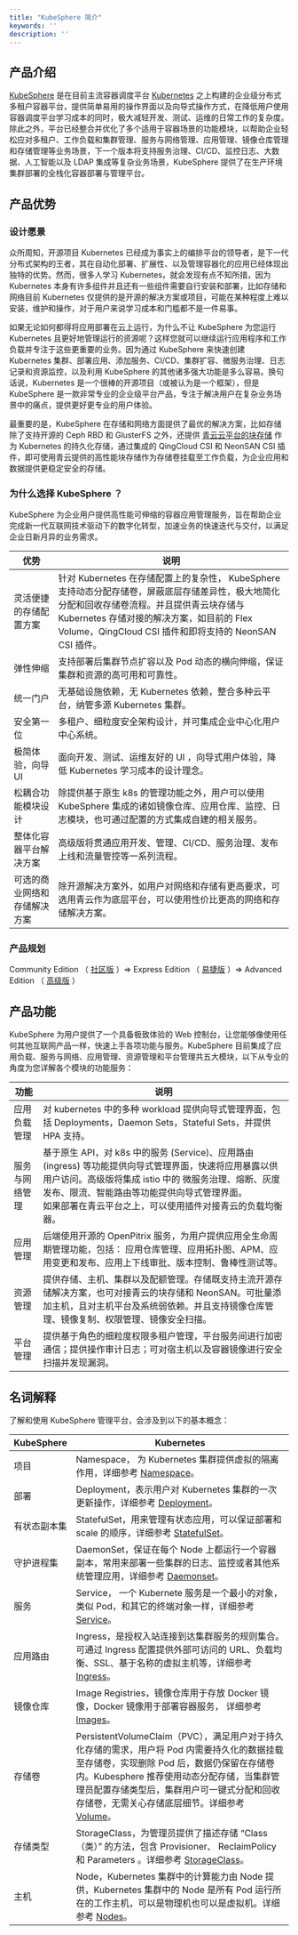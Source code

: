```yaml
---
title: "KubeSphere 简介"
keywords: ''
description: ''
---
```



## 产品介绍

[KubeSphere](https://kubesphere.io) 是在目前主流容器调度平台 [Kubernetes](https://kubernetes.io) 之上构建的企业级分布式多租户容器平台，提供简单易用的操作界面以及向导式操作方式，在降低用户使用容器调度平台学习成本的同时，极大减轻开发、测试、运维的日常工作的复杂度。除此之外，平台已经整合并优化了多个适用于容器场景的功能模块，以帮助企业轻松应对多租户、工作负载和集群管理、服务与网络管理、应用管理、镜像仓库管理和存储管理等业务场景，下一个版本将支持服务治理、CI/CD、监控日志、大数据、人工智能以及 LDAP 集成等复杂业务场景，KubeSphere 提供了在生产环境集群部署的全栈化容器部署与管理平台。


## 产品优势

### 设计愿景

众所周知，开源项目 Kubernetes 已经成为事实上的编排平台的领导者，是下一代分布式架构的王者，其在自动化部署、扩展性、以及管理容器化的应用已经体现出独特的优势。然而，很多人学习 Kubernetes，就会发现有点不知所措，因为 Kubernetes 本身有许多组件并且还有一些组件需要自行安装和部署，比如存储和网络目前 Kubernetes 仅提供的是开源的解决方案或项目，可能在某种程度上难以安装，维护和操作，对于用户来说学习成本和门槛都不是一件易事。

如果无论如何都得将应用部署在云上运行，为什么不让 KubeSphere 为您运行 Kubernetes 且更好地管理运行的资源呢？这样您就可以继续运行应用程序和工作负载并专注于这些更重要的业务。因为通过 KubeSphere 来快速创建 Kubernetes 集群、部署应用、添加服务、CI/CD、集群扩容、微服务治理、日志记录和资源监控，以及利用 KubeSphere 的其他诸多强大功能是多么容易。换句话说，Kubernetes 是一个很棒的开源项目（或被认为是一个框架），但是 KubeSphere 是一款非常专业的企业级平台产品，专注于解决用户在复杂业务场景中的痛点，提供更好更专业的用户体验。

最重要的是，KubeSphere 在存储和网络方面提供了最优的解决方案，比如存储除了支持开源的 Ceph RBD 和 GlusterFS 之外，还提供 [青云云平台的块存储](https://docs.qingcloud.com/product/storage/volume/) 作为 Kubernetes 的持久化存储，通过集成的 QingCloud CSI 和 NeonSAN CSI 插件，即可使用青云提供的高性能块存储作为存储卷挂载至工作负载，为企业应用和数据提供更稳定安全的存储。

### 为什么选择 KubeSphere ？

KubeSphere 为企业用户提供高性能可伸缩的容器应用管理服务，旨在帮助企业完成新一代互联网技术驱动下的数字化转型，加速业务的快速迭代与交付，以满足企业日新月异的业务需求。


|优势|说明|
|---|---|
|灵活便捷的存储配置方案| 针对 Kubernetes 在存储配置上的复杂性， KubeSphere 支持动态分配存储卷，屏蔽底层存储差异性，极大地简化分配和回收存储卷流程。并且提供青云块存储与 Kubernetes 存储对接的解决方案，如目前的 Flex Volume，QingCloud CSI 插件和即将支持的 NeonSAN CSI 插件。 |
|弹性伸缩|支持部署后集群节点扩容以及 Pod 动态的横向伸缩，保证集群和资源的高可用和可靠性。|
|统一门户|无基础设施依赖，无 Kubernetes 依赖，整合多种云平台，纳管多源 Kubernetes 集群。|
|安全第一位|多租户、细粒度安全架构设计，并可集成企业中心化用户中心系统。|
|极简体验，向导UI|面向开发、测试、运维友好的 UI ，向导式用户体验，降低 Kubernetes 学习成本的设计理念。|
|松耦合功能模块设计| 除提供基于原生 k8s 的管理功能之外，用户可以使用 KubeSphere 集成的诸如镜像仓库、应用仓库、监控、日志模块，也可通过配置的方式集成自建的相关服务。 |
|整体化容器平台解决方案|高级版将贯通应用开发、管理、CI/CD、服务治理、发布上线和流量管控等一系列流程。|
|可选的商业网络和存储解决方案|除开源解决方案外，如用户对网络和存储有更高要求，可选用青云作为底层平台，可以使用性价比更高的网络和存储解决方案。|

### 产品规划
Community Edition （ [社区版](https://kubesphere.qingcloud.com/#category) ）=> Express Edition （ [易捷版](https://kubesphere.qingcloud.com/#category) ）=> Advanced Edition （ [高级版](https://kubesphere.qingcloud.com/#category) ）

## 产品功能

KubeSphere 为用户提供了一个具备极致体验的 Web 控制台，让您能够像使用任何其他互联网产品一样，快速上手各项功能与服务。KubeSphere 目前集成了应用负载、服务与网络、应用管理、资源管理和平台管理共五大模块，以下从专业的角度为您详解各个模块的功能服务：

|   功能    |       说明      |  
|------------|--------------|
| 应用负载管理  |对 kubernetes 中的多种 workload 提供向导式管理界面，包括 Deployments，Daemon Sets，Stateful Sets，并提供 HPA 支持。 | 
| 服务与网络管理 |基于原生 API，对 k8s 中的服务 (Service)、应用路由 (ingress) 等功能提供向导式管理界面，快速将应用暴露以供用户访问。高级版将集成 istio 中的 微服务治理、熔断、灰度发布、限流、智能路由等功能提供向导式管理界面。<br>如果部署在青云平台之上，可以使用插件对接青云的负载均衡器。 | 
| 应用管理 | 后端使用开源的 OpenPitrix 服务，为用户提供应用全生命周期管理功能，包括： 应用仓库管理、应用拓扑图、APM、应用变更和发布、应用上下线审批、版本控制、鲁棒性测试等。 | 
| 资源管理 | 提供存储、主机、集群以及配额管理。存储既支持主流开源存储解决方案，也可对接青云的块存储和 NeonSAN。可批量添加主机，且对主机平台及系统弱依赖。并且支持镜像仓库管理、镜像复制、权限管理、镜像安全扫描。 | 
| 平台管理 | 提供基于角色的细粒度权限多租户管理，平台服务间进行加密通信；提供操作审计日志；可对宿主机以及容器镜像进行安全扫描并发现漏洞。| 


## 名词解释
了解和使用 KubeSphere 管理平台，会涉及到以下的基本概念：

 
|  KubeSphere  | Kubernetes |
|------------|--------------|
|项目|Namespace， 为 Kubernetes 集群提供虚拟的隔离作用，详细参考 [Namespace](https://kubernetes.io/docs/concepts/overview/working-with-objects/namespaces/)。|
|部署|Deployment，表示用户对 Kubernetes 集群的一次更新操作，详细参考 [Deployment](https://kubernetes.io/docs/concepts/workloads/controllers/deployment/)。|
|有状态副本集|StatefulSet，用来管理有状态应用，可以保证部署和 scale 的顺序，详细参考 [StatefulSet](https://kubernetes.io/docs/concepts/workloads/controllers/statefulset/)。|
|守护进程集|DaemonSet，保证在每个 Node 上都运行一个容器副本，常用来部署一些集群的日志、监控或者其他系统管理应用，详细参考 [Daemonset](https://kubernetes.io/docs/concepts/workloads/controllers/daemonset/)。|
|服务|Service， 一个 Kubernete 服务是一个最小的对象，类似 Pod，和其它的终端对象一样，详细参考 [Service](https://kubernetes.io/docs/concepts/services-networking/service/)。|
|应用路由|Ingress，是授权入站连接到达集群服务的规则集合。可通过 Ingress 配置提供外部可访问的 URL、负载均衡、SSL、基于名称的虚拟主机等，详细参考 [Ingress](https://kubernetes.io/docs/concepts/services-networking/ingress/)。|
|镜像仓库|Image Registries，镜像仓库用于存放 Docker 镜像，Docker 镜像用于部署容器服务， 详细参考 [Images](https://kubernetes.io/docs/concepts/containers/images/)。|
|存储卷|PersistentVolumeClaim（PVC），满足用户对于持久化存储的需求，用户将 Pod 内需要持久化的数据挂载至存储卷，实现删除 Pod 后，数据仍保留在存储卷内。Kubesphere 推荐使用动态分配存储，当集群管理员配置存储类型后，集群用户可一键式分配和回收存储卷，无需关心存储底层细节。详细参考 [Volume](https://kubernetes.io/docs/concepts/storage/persistent-volumes/#persistentvolumeclaims)。|
|存储类型|StorageClass，为管理员提供了描述存储 “Class（类）” 的方法，包含 Provisioner、 ReclaimPolicy 和 Parameters 。详细参考 [StorageClass](https://kubernetes.io/docs/concepts/storage/storage-classes/)。|
主机|Node，Kubernetes 集群中的计算能力由 Node 提供，Kubernetes 集群中的 Node 是所有 Pod 运行所在的工作主机，可以是物理机也可以是虚拟机。详细参考 [Nodes](https://kubernetes.io/docs/concepts/architecture/nodes/)。|


